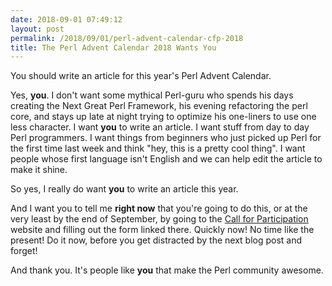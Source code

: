 ```yaml
---
date: 2018-09-01 07:49:12
layout: post
permalink: /2018/09/01/perl-advent-calendar-cfp-2018
title: The Perl Advent Calendar 2018 Wants You
---
```

You should write an article for this year's Perl Advent Calendar.

Yes, **you**.  I don't want some mythical Perl-guru who spends his days creating the Next Great Perl Framework, his evening refactoring the perl core, and stays up late at night trying to optimize his one-liners to use one less character.  I want **you** to write an article.  I want stuff from day to day Perl programmers.  I want things from beginners who just picked up Perl for the first time last week and think "hey, this is a pretty cool thing".  I want people whose first language isn't English and we can help edit the article to make it shine.

So yes, I really do want **you** to write an article this year.

And I want you to tell me **right now** that you're going to do this, or at the very least by the end of September, by going to the [Call for Participation](http://cfp.perladvent.org/) website and filling out the form linked there.  Quickly now!  No time like the present!  Do it now, before you get distracted by the next blog post and forget!

And thank you.  It's people like **you** that make the Perl community awesome.